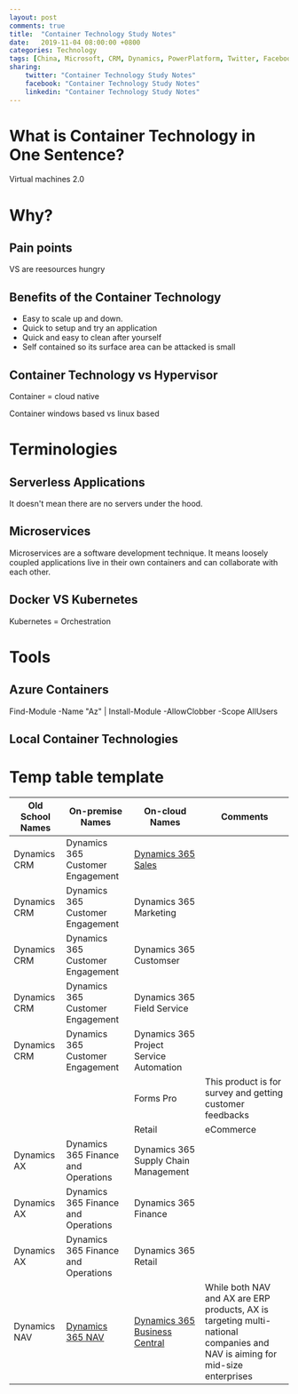 ```yaml
---
layout: post
comments: true
title:  "Container Technology Study Notes"
date:   2019-11-04 08:00:00 +0800
categories: Technology
tags: [China, Microsoft, CRM, Dynamics, PowerPlatform, Twitter, Facebook, LinkedIn]
sharing:
    twitter: "Container Technology Study Notes"
    facebook: "Container Technology Study Notes"
    linkedin: "Container Technology Study Notes"
---
```


# What is Container Technology in One Sentence?
Virtual machines 2.0

# Why?
## Pain points
VS are reesources hungry

## Benefits of the Container Technology
* Easy to scale up and down.
* Quick to setup and try an application
* Quick and easy to clean after yourself
* Self contained so its surface area can be attacked is small 

## Container Technology vs Hypervisor
Container = cloud native

Container windows based vs linux based

# Terminologies
## Serverless Applications
It doesn't mean there are no servers under the hood. 

## Microservices
Microservices are a software development technique. It means loosely coupled applications live in their own containers and can collaborate with each other.

## Docker VS Kubernetes
Kubernetes = Orchestration

# Tools
## Azure Containers
Find-Module -Name "Az" | Install-Module -AllowClobber -Scope AllUsers

## Local Container Technologies


# Temp table template
| Old School Names | On-premise Names                                                       | On-cloud Names                                                                      | Comments                                                                                                                    |
| ---------------- | ---------------------------------------------------------------------- | ----------------------------------------------------------------------------------- | --------------------------------------------------------------------------------------------------------------------------- |
| Dynamics CRM     | Dynamics 365 Customer Engagement                                       | [Dynamics 365 Sales](https://docs.microsoft.com/en-us/dynamics365/)                 |                                                                                                                             |
| Dynamics CRM     | Dynamics 365 Customer Engagement                                       | Dynamics 365 Marketing                                                              |                                                                                                                             |
| Dynamics CRM     | Dynamics 365 Customer Engagement                                       | Dynamics 365 Customser                                                              |                                                                                                                             |
| Dynamics CRM     | Dynamics 365 Customer Engagement                                       | Dynamics 365 Field Service                                                          |                                                                                                                             |
| Dynamics CRM     | Dynamics 365 Customer Engagement                                       | Dynamics 365 Project Service Automation                                             |                                                                                                                             |
|                  |                                                                        | Forms Pro                                                                           | This product is for survey and getting customer feedbacks                                                                   |
|                  |                                                                        | Retail                                                                              | eCommerce                                                                                                                   |
| Dynamics AX      | Dynamics 365 Finance and Operations                                    | Dynamics 365 Supply Chain Management                                                |                                                                                                                             |
| Dynamics AX      | Dynamics 365 Finance and Operations                                    | Dynamics 365 Finance                                                                |                                                                                                                             |
| Dynamics AX      | Dynamics 365 Finance and Operations                                    | Dynamics 365 Retail                                                                 |                                                                                                                             |
| Dynamics NAV     | [Dynamics 365 NAV](https://docs.microsoft.com/en-us/dynamics-nav-app/) | [Dynamics 365 Business Central](https://dynamics.microsoft.com/en-us/nav-overview/) | While both NAV and AX are ERP products, AX is targeting multi-national companies and NAV is aiming for mid-size enterprises |
